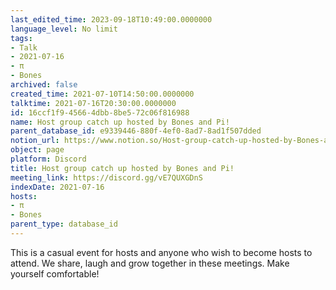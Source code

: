 ```yaml
---
last_edited_time: 2023-09-18T10:49:00.0000000
language_level: No limit
tags:
- Talk
- 2021-07-16
- π
- Bones
archived: false
created_time: 2021-07-10T14:50:00.0000000
talktime: 2021-07-16T20:30:00.0000000
id: 16ccf1f9-4566-4dbb-8be5-72c06f816988
name: Host group catch up hosted by Bones and Pi!
parent_database_id: e9339446-880f-4ef0-8ad7-8ad1f507dded
notion_url: https://www.notion.so/Host-group-catch-up-hosted-by-Bones-and-Pi-16ccf1f945664dbb8be572c06f816988
object: page
platform: Discord
title: Host group catch up hosted by Bones and Pi!
meeting_link: https://discord.gg/vE7QUXGDnS
indexDate: 2021-07-16
hosts:
- π
- Bones
parent_type: database_id
---
```


This is a casual event for hosts and anyone who wish to become hosts to attend.  We share, laugh and grow together in these meetings.  Make yourself comfortable!






